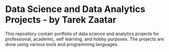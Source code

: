 # Data Science and Data Analytics Projects - by Tarek Zaatar
This repository contain portfolio of data science and analytics projects for professional, academic, self learning, and hobby purposes. 
The projects are done using various tools and programming languages.
